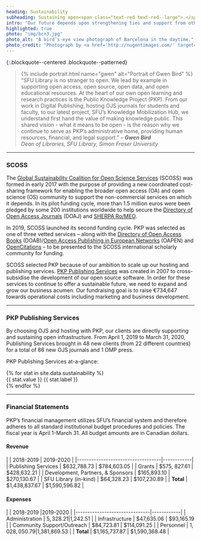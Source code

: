 ```yaml
---
heading: Sustainability
subheading: Sustaining open<span class="text-red text-red--large">.</span>
intro: "Our future depends upon strengthening ties and support from others committed to alternative models of scholarly publishing. In 2019, we continued to rely on four major revenue sources: community contributions, PKP Publishing Services revenue, research grants, and support from our administrative home, SFU Library. "
highlighted: true
photo: "img/bcn3.jpg"
photo_alt: "A bird’s-eye view photograph of Barcelona in the daytime."
photo_credit: "Photograph by <a href='http://nugentimages.com/' target='_blank' rel='noopener'>Jason Nugent</a>."
---
```


{:.blockquote--centered .blockquote--patterned}
> {% include portrait.html name="gwen" alt="Portrait of Gwen Bird" %} “SFU Library is no stranger to open. We lead by example in supporting open access, open source, open data, and open educational resources. At the heart of our own open learning and research practices is the Public Knowledge Project (PKP). From our work in Digital Publishing, hosting OJS journals for students and faculty, to our latest project, SFU’s Knowledge Mobilization Hub, we understand first hand the value of making knowledge public. This shared vision - what it means to be open - is the reason why we continue to serve as PKP’s administrative home, providing human resources, financial, and legal support.” <cite>&ndash; **Gwen Bird** <br/>Dean of Libraries, SFU Library, Simon Fraser University</cite>

---

### SCOSS

The [Global Sustainability Coalition for Open Science Services](https://scoss.org/) (SCOSS) was formed in early 2017 with the purpose of providing a new coordinated cost-sharing framework for enabling the broader open access (OA) and open science (OS) community to support the non-commercial services on which it depends. In its pilot funding cycle, more than 1.5 million euros were been pledged by some 200 institutions worldwide to help secure the [Directory of Open Access Journals](https://doaj.org/) (DOAJ) and [SHERPA Ro/MEO](http://sherpa.ac.uk/romeo/index.php).

In 2019, SCOSS launched its second funding cycle. PKP was selected as one of three vetted services – along with the [Directory of Open Access Books](https://www.doabooks.org/) (DOAB)/[Open Access Publishing in European Networks](https://www.oapen.org/) (OAPEN) and [OpenCitations](https://opencitations.net/) – to be presented to the SCOSS international scholarly community for funding.

SCOSS selected PKP because of our ambition to scale up our hosting and publishing services. [PKP Publishing Services](https://pkpservices.sfu.ca/) was created in 2007 to cross-subsidise the development of our open source software. In order for these services to continue to offer a sustainable future, we need to expand and grow our business acumen. Our fundraising goal is to raise €734,647 towards operational costs including marketing and business development.

<!-- For 2020-2021, our focus is on the following three key priorities:

{:.list .list--three-col .list--numbered}
1. **Long-term financial sustainability**
2. **Community engagement**
3. **User needs, accessibility, and usability** -->

---

### PKP Publishing Services

By choosing OJS and hosting with PKP, our clients are directly supporting and sustaining open infrastructure. From April 1, 2019 to March 31, 2020, Publishing Services brought in 48 new clients (from 22 different countries) for a total of 86 new OJS journals and 1 OMP press.

PKP Publishing Services at-a-glance:

<article class="stats">
  {% for stat in site.data.sustainability %}
  <div class="stat">
    <span class="stat__value">{{ stat.value }}</span>
    <span class="stat__label">{{ stat.label }}</span>
  </div>
  {% endfor %}
</article>


---

### Financial Statements

PKP’s financial management utilizes SFU’s financial system and therefore adheres to all standard institutional budget procedures and policies. The fiscal year is April 1-March 31. All budget amounts are in Canadian dollars.

#### Revenue

|                                   | 2018-2019 | 2019-2020       |
|-----------------------------------|------------|
| Publishing Services               | $632,788.73 | $784,603.05   |
| Grants                            | $575, 827.61 | $428,632.21   |
| Development, Partners, & Sponsors | $165,893.10 | $270,130.67   |
| SFU Library (in-kind)             | $64,328.23 | $107,230.89  |
| **Total**                         | $1,438,837.67 | $1,590,596.82 |

#### Expenses

|                               | 2018-2019 |2019-2020       |
|-------------------------------|------------|
| Administration                     | $5,328.21 |$1,242.51   |
| Infrastructure | $47,635.06   | $93,165.19 |
| Community Support/Outreach               | $84,723.81 | $114,091.25    |
| Personnel               | $1,028,050.79 |$1,381,869.53    |
| **Total**                     | $1,165,737.87 | $1,590,368.48 |
